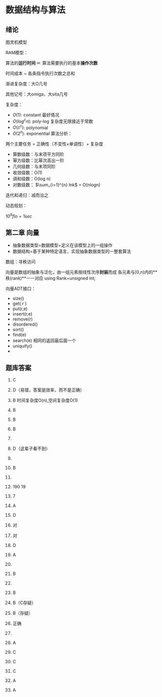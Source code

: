 # 数据结构与算法
## 绪论
图灵机模型

RAM模型：

算法的**运行时间** $\propto$ 算法需要执行的基本**操作次数**

时间成本 ~ 各条指令执行次数之总和

渐进复杂度：大O几号

其他记号：大omiga，大sita几号

复杂度：

- $O(1)$: constant 最好情况
- $O(log^{c}n)$: poly-log 复杂度无限接近于常数
- $O(c^{c})$: polynomial
- $O(2^{n})$: exponential
算法分析：

两个主要任务 = 正确性（不变性×单调性）+ 复杂度

- 算数级数：与末项平方同阶
- 幂方级数：比幂次高出一阶  
- 几何级数：与末项同阶
- 收敛级数：O(1)
- 调和级数：O(log n)
- 对数级数： $\sum_{i=1}^{n} lnk$ = O(nlogn)

迭代和递归：减而治之

动态规划：

$10^{9}flo = 1sec$


## 第二章 向量

- 抽象数据类型=数据模型+定义在该模型上的一组操作
- 数据结构=基于某种特定语言，实现抽象数据类型的一整套算法

数组：寻秩访问

向量是数组的抽象与泛化，由一组元素按线性次序**封装**而成
各元素与[0,n)内的**秩(rank)**一一对应  using Rank=unsigned int;

向量ADT接口：

- size()
- get( r )
- put(r,e)
- insert(r,e)
- remove(r)
- disordered()
- sort()
- find(e)
- search(e) 相同的返回最后面一个
- uniquify() 
-


## 题库答案
1. C

2. D（易错，答案是效率，而不是正确）



5. B 时间复杂度O(n),空间复杂度O(1)

6. B

7. B 

8. B

9. 

10. D（这辈子看不到）

11. 

157. B

160. 

161. 190 19

162. 7

163. A

164. D

169. 对

170. 对

171. D

172. A

173.

174. B

175. 

176. B

177. B（C存疑）

178. B（存疑）

179. 正确

181. 

182. A

183. C

184. C

185. C

186. A

188. A